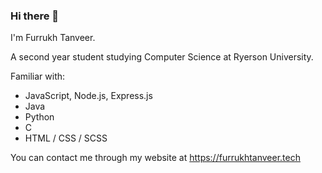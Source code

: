 ### Hi there 👋
I'm Furrukh Tanveer.

A second year student studying Computer Science at Ryerson University. 

Familiar with:
- JavaScript, Node.js, Express.js
- Java
- Python
- C
- HTML / CSS / SCSS

You can contact me through my website at https://furrukhtanveer.tech


<!--
**furrukht10/furrukht10** is a ✨ _special_ ✨ repository because its `README.md` (this file) appears on your GitHub profile.

Here are some ideas to get you started:

- 🔭 I’m currently working on ...
- 🌱 I’m currently learning ...
- 👯 I’m looking to collaborate on ...
- 🤔 I’m looking for help with ...
- 💬 Ask me about ...
- 📫 How to reach me: ...
- 😄 Pronouns: ...
- ⚡ Fun fact: ...
-->
